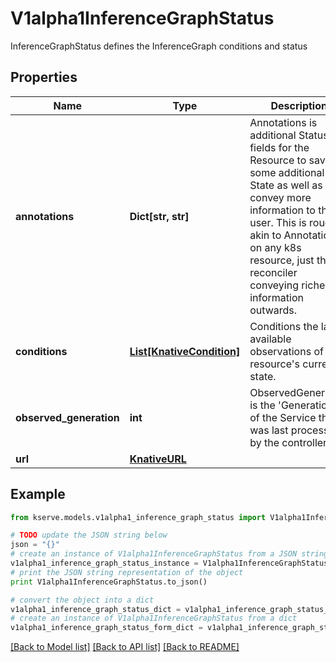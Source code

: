 # V1alpha1InferenceGraphStatus

InferenceGraphStatus defines the InferenceGraph conditions and status

## Properties

Name | Type | Description | Notes
------------ | ------------- | ------------- | -------------
**annotations** | **Dict[str, str]** | Annotations is additional Status fields for the Resource to save some additional State as well as convey more information to the user. This is roughly akin to Annotations on any k8s resource, just the reconciler conveying richer information outwards. | [optional] 
**conditions** | [**List[KnativeCondition]**](KnativeCondition.md) | Conditions the latest available observations of a resource&#39;s current state. | [optional] 
**observed_generation** | **int** | ObservedGeneration is the &#39;Generation&#39; of the Service that was last processed by the controller. | [optional] 
**url** | [**KnativeURL**](KnativeURL.md) |  | [optional] 

## Example

```python
from kserve.models.v1alpha1_inference_graph_status import V1alpha1InferenceGraphStatus

# TODO update the JSON string below
json = "{}"
# create an instance of V1alpha1InferenceGraphStatus from a JSON string
v1alpha1_inference_graph_status_instance = V1alpha1InferenceGraphStatus.from_json(json)
# print the JSON string representation of the object
print V1alpha1InferenceGraphStatus.to_json()

# convert the object into a dict
v1alpha1_inference_graph_status_dict = v1alpha1_inference_graph_status_instance.to_dict()
# create an instance of V1alpha1InferenceGraphStatus from a dict
v1alpha1_inference_graph_status_form_dict = v1alpha1_inference_graph_status.from_dict(v1alpha1_inference_graph_status_dict)
```
[[Back to Model list]](../README.md#documentation-for-models) [[Back to API list]](../README.md#documentation-for-api-endpoints) [[Back to README]](../README.md)


